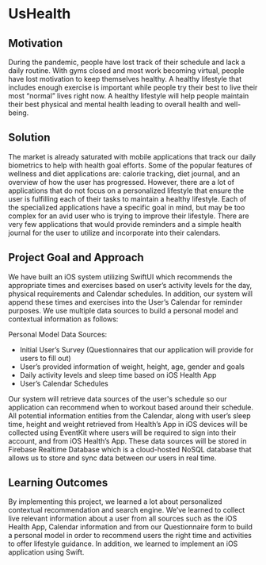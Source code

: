 # UsHealth

## Motivation
During the pandemic, people have lost track of their schedule and lack a daily routine. With gyms closed and most work becoming virtual, people have lost motivation to keep themselves healthy. A healthy lifestyle that includes enough exercise is important while people try their best to live their most “normal” lives right now. A healthy lifestyle will help people maintain their best physical and mental health leading to overall health and well-being.

## Solution
The market is already saturated with mobile applications that track our daily biometrics to help with health goal efforts. Some of the popular features of wellness and diet applications are: calorie tracking, diet journal, and an overview of how the user has progressed. However, there are a lot of applications that do not focus on a personalized lifestyle that ensure the user is fulfilling each of their tasks to maintain a healthy lifestyle. Each of the specialized applications have a specific goal in mind, but may be too complex for an avid user who is trying to improve their lifestyle. There are very few applications that would provide reminders and a simple health journal for the user to utilize and incorporate into their calendars.

## Project Goal and Approach

We have built an iOS system utilizing SwiftUI which recommends the appropriate times and exercises based on user’s activity levels for the day, physical requirements and Calendar schedules. In addition, our system will append these times and exercises into the User’s Calendar for reminder purposes. We use multiple data sources to build a personal model and contextual information as follows: 

Personal Model Data Sources:
- Initial User’s Survey (Questionnaires that our application will provide for users to fill out)
- User’s provided information of weight, height, age, gender and goals 
- Daily activity levels and sleep time based on iOS Health App
- User’s Calendar Schedules 

Our system will retrieve data sources of the user's schedule so our application can recommend when to workout based around their schedule. All potential information entities from the Calendar, along with user’s sleep time, height and weight retrieved from Health’s App in iOS devices will be collected using EventKit where users will be required to sign into their account, and from iOS Health’s App. These data sources will be stored in Firebase Realtime Database which is a cloud-hosted NoSQL database that allows us to store and sync data between our users in real time.

## Learning Outcomes

By implementing this project, we learned a lot about personalized contextual recommendation and search engine. We’ve learned to collect live relevant information about a user from all sources such as the iOS Health App, Calendar information and from our Questionnaire form to build a personal model in order to recommend users the right time and activities to offer lifestyle guidance. In addition, we learned to implement an iOS application using Swift. 
